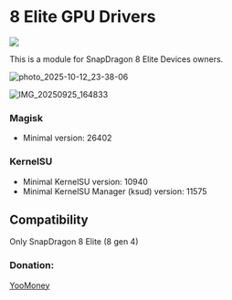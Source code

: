 # 8 Elite GPU Drivers
<a href="https://t.me/OnePlus_11_12_13"><img src="https://img.shields.io/badge/Telegram-Channel-blue?longCache=true&style=flat"></a>

This is a module for SnapDragon 8 Elite Devices owners.

![photo_2025-10-12_23-38-06](https://github.com/user-attachments/assets/1384e4e4-5311-428f-90e5-568bff022626)

![IMG_20250925_164833](https://github.com/user-attachments/assets/fc339365-8391-4593-967d-df3534f1c943)

### Magisk

+ Minimal version: 26402

### KernelSU

+ Minimal KernelSU version: 10940
+ Minimal KernelSU Manager (ksud) version: 11575

## Compatibility
Only SnapDragon 8 Elite (8 gen 4)
### Donation:
[YooMoney](https://yoomoney.ru/to/4100117733642486)
